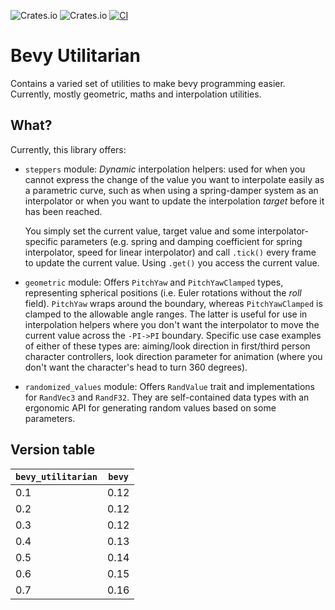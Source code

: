 ![Crates.io](https://img.shields.io/crates/v/bevy_utilitarian) ![Crates.io](https://img.shields.io/crates/d/bevy_utilitarian)
[![CI](https://github.com/mbrea-c/bevy_utilitarian/actions/workflows/ci.yaml/badge.svg)](https://github.com/mbrea-c/bevy_utilitarian/actions/workflows/ci.yaml)

# Bevy Utilitarian

Contains a varied set of utilities to make bevy programming easier. Currently,
mostly geometric, maths and interpolation utilities.

## What?

Currently, this library offers:

- `steppers` module: _Dynamic_ interpolation helpers: used for when you cannot
  express the change of the value you want to interpolate easily as a parametric
  curve, such as when using a spring-damper system as an interpolator or when
  you want to update the interpolation _target_ before it has been reached.

  You simply set the current value, target value and some interpolator-specific
  parameters (e.g. spring and damping coefficient for spring interpolator, speed
  for linear interpolator) and call `.tick()` every frame to update the current
  value. Using `.get()` you access the current value.

- `geometric` module: Offers `PitchYaw` and `PitchYawClamped` types,
  representing spherical positions (i.e. Euler rotations without the _roll_
  field). `PitchYaw` wraps around the boundary, whereas `PitchYawClamped` is
  clamped to the allowable angle ranges. The latter is useful for use in
  interpolation helpers where you don't want the interpolator to move the
  current value across the `-PI->PI` boundary. Specific use case examples of
  either of these types are:
  aiming/look direction in first/third person character controllers, look
  direction parameter for animation (where you don't want the character's head to
  turn 360 degrees).

- `randomized_values` module: Offers `RandValue` trait and implementations for
  `RandVec3` and `RandF32`. They are self-contained data types with an ergonomic
  API for generating random values based on some parameters.

## Version table

| `bevy_utilitarian` | `bevy` |
| ------------------ | ------ |
| 0.1                | 0.12   |
| 0.2                | 0.12   |
| 0.3                | 0.12   |
| 0.4                | 0.13   |
| 0.5                | 0.14   |
| 0.6                | 0.15   |
| 0.7                | 0.16   |
